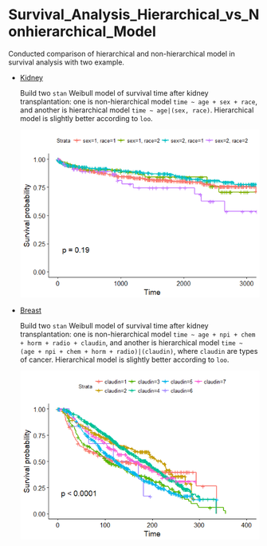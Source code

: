 # Survival_Analysis_Hierarchical_vs_Nonhierarchical_Model

Conducted comparison of hierarchical and non-hierarchical model in survival analysis with two example.

- [Kidney](http://blogs.oregonstate.edu/bida/data-sets-and-code/)

  Build two `stan` Weibull model of survival time after kidney transplantation: one is non-hierarchical model `time ~ age + sex + race`, and another is hierarchical model `time ~ age|(sex, race)`. Hierarchical model is slightly better according to `loo`.

  <p align="center">
    <img src="https://github.com/xiaobw95/Survival_Analysis_Hierarchical_vs_Nonhierarchical_Model/blob/master/group_effect.png" alt=""/>
  </p>

- [Breast](http://www.cbioportal.org/study?id=brca_metabric#clinical)

  Build two `stan` Weibull model of survival time after kidney transplantation: one is non-hierarchical model `time ~ age + npi + chem + horm + radio + claudin`, and another is hierarchical model `time ~ (age + npi + chem + horm + radio)|(claudin)`, where `claudin` are types of cancer. Hierarchical model is slightly better according to `loo`.

  <p align="center">
    <img src="https://github.com/xiaobw95/Survival_Analysis_Hierarchical_vs_Nonhierarchical_Model/blob/master/claudin.png" alt=""/>
  </p>
